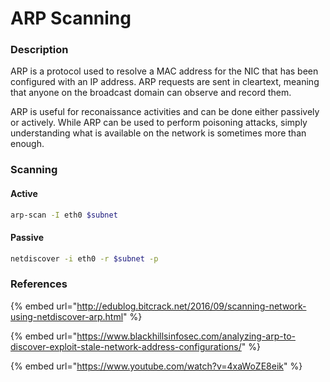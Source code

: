 # ARP Scanning

### Description

ARP is a protocol used to resolve a MAC address for the NIC that has been configured with an IP address. ARP requests are sent in cleartext, meaning that anyone on the broadcast domain can observe and record them. &#x20;

ARP is useful for reconaissance activities and can be done either passively or actively. While ARP can be used to perform poisoning attacks, simply understanding what is available on the network is sometimes more than enough.&#x20;

### Scanning

#### Active

```bash
arp-scan -I eth0 $subnet
```

#### Passive

```bash
netdiscover -i eth0 -r $subnet -p
```

### References

{% embed url="http://edublog.bitcrack.net/2016/09/scanning-network-using-netdiscover-arp.html" %}

{% embed url="https://www.blackhillsinfosec.com/analyzing-arp-to-discover-exploit-stale-network-address-configurations/" %}

{% embed url="https://www.youtube.com/watch?v=4xaWoZE8eik" %}
